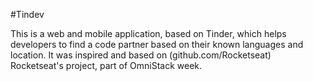 #Tindev

This is a web and mobile application, based on Tinder, which helps developers to find a code partner based on their known languages and location.
It was inspired and based on (github.com/Rocketseat) Rocketseat's project, part of OmniStack week.
